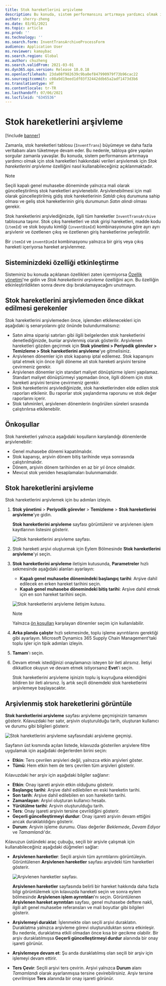 ```yaml
---
title: Stok hareketlerini arşivleme
description: Bu konuda, sistem performansını artırmaya yardımcı olmak için stok hareketi verilerinin nasıl arşivleneceği açıklanmaktadır.
author: sherry-zheng
ms.date: 03/01/2021
ms.topic: article
ms.prod: ''
ms.technology: ''
ms.search.form: InventTransArchiveProcessForm
audience: Application User
ms.reviewer: kamaybac
ms.search.region: Global
ms.author: chuzheng
ms.search.validFrom: 2021-03-01
ms.dyn365.ops.version: Release 10.0.18
ms.openlocfilehash: 23da08f982639c9ba0ef847990979f73b96cac22
ms.sourcegitcommit: c08a9d19eed1df03f32442ddb65a2adf1473d3b6
ms.translationtype: HT
ms.contentlocale: tr-TR
ms.lasthandoff: 07/06/2021
ms.locfileid: "6345536"
---
```

# <a name="archive-inventory-transactions"></a>Stok hareketlerini arşivleme

[!include [banner](../../includes/banner.md)]

Zamanla, stok hareketleri tablosu (`InventTrans`) büyümeye ve daha fazla veritabanı alanı tüketmeye devam eder. Bu nedenle, tabloya göre yapılan sorgular zamanla yavaşlar. Bu konuda, sistem performansını artırmaya yardımcı olmak için stok hareketleri hakkındaki verileri arşivlemek için *Stok hareketlerini arşivleme* özelliğini nasıl kullanabileceğiniz açıklanmaktadır.

> [!NOTE]
> Seçili kapalı genel muhasebe döneminde yalnızca mali olarak güncelleştirilmiş stok hareketleri arşivlenebilir. Arşivlenebilmesi için mali olarak güncelleştirilmiş gidiş stok hareketlerinin *Satıldı* çıkış durumuna sahip olması ve geliş stok hareketlerinin giriş durumunun *Satın alındı* olması gerekir.

Stok hareketlerini arşivlediğinizde, ilgili tüm hareketler `InventTransArchive` tablosuna taşınır. Stok çıkış hareketleri ve stok girişi hareketleri, madde kodu (`itemId`) ve stok boyutu kimliği (`inventDimId`) kombinasyonuna göre ayrı ayrı arşivlenir ve özetlenen çıkış ve özetlenen giriş hareketlerine yerleştirilir.

Bir `itemId` ve `inventDimId` kombinasyonu yalnızca bir giriş veya çıkış hareketi içeriyorsa hareket arşivlenmez.

## <a name="turn-on-the-feature-in-your-system"></a>Sisteminizdeki özelliği etkinleştirme

Sisteminiz bu konuda açıklanan özellikleri zaten içermiyorsa [Özellik yönetimi](../../fin-ops-core/fin-ops/get-started/feature-management/feature-management-overview.md)'ne gidin ve *Stok hareketlerini arşivleme* özelliğini açın. Bu özelliğin etkinleştirildikten sonra devre dışı bırakılamayacağını unutmayın.

## <a name="things-to-consider-before-you-archive-inventory-transactions"></a>Stok hareketlerini arşivlemeden önce dikkat edilmesi gerekenler

Stok hareketlerini arşivlemeden önce, işlemden etkilenecekleri için aşağıdaki iş senaryolarını göz önünde bulundurmalısınız:

- Satın alma siparişi satırları gibi ilgili belgelerden stok hareketlerini denetlediğinizde, bunlar arşivlenmiş olarak gösterilir. Arşivlenen hareketleri gözden geçirmek için **Stok yönetimi \> Periyodik görevler \> Temizleme \> Stok hareketlerini arşivleme**'ye gitmelisiniz.
- Arşivlenen dönemler için stok kapanışı iptal edilemez. Stok kapanışını iptal etmek için önce ilgili döneme ait stok hareketi arşivini tersine çevirmeniz gerekir.
- Arşivlenen dönemler için standart maliyet dönüştürme işlemi yapılamaz. Standart maliyet dönüştürmeyi yapmadan önce, ilgili dönem için stok hareketi arşivini tersine çevirmeniz gerekir.
- Stok hareketlerini arşivlediğinizde, stok hareketlerinden elde edilen stok raporları etkilenir. Bu raporlar stok yaşlandırma raporunu ve stok değer raporlarını içerir.
- Stok tahminleri, arşivlenen dönemlerin öngörülen süreleri sırasında çalıştırılırsa etkilenebilir.

## <a name="prerequisites"></a>Önkoşullar

Stok hareketleri yalnızca aşağıdaki koşulların karşılandığı dönemlerde arşivlenebilir:

- Genel muhasebe dönemi kapatılmalıdır.
- Stok kapanışı, arşivin dönem bitiş tarihinde veya sonrasında çalıştırılmalıdır.
- Dönem, arşivin dönem tarihinden en az bir yıl önce olmalıdır.
- Mevcut stok yeniden hesaplamaları bulunmamalıdır.

## <a name="archive-inventory-transactions"></a>Stok hareketlerini arşivleme

Stok hareketlerini arşivlemek için bu adımları izleyin.

1. **Stok yönetimi** \> **Periyodik görevler** \> **Temizleme** \> **Stok hareketlerini arşivleme**’ye gidin.

    **Stok hareketlerini arşivleme** sayfası görüntülenir ve arşivlenen işlem kayıtlarının listesini gösterir.

    ![Stok hareketlerini arşivleme sayfası.](media/archive-inventory-empty.png "Stok hareketlerini arşivleme sayfası")

1. Stok hareketi arşivi oluşturmak için Eylem Bölmesinde **Stok hareketlerini arşivleme**'yi seçin.
1. **Stok hareketlerini arşivleme** iletişim kutusunda, **Parametreler** hızlı sekmesinde aşağıdaki alanları ayarlayın:

    - **Kapalı genel muhasebe dönemindeki başlangıç tarihi**: Arşive dahil edilecek en erken hareket tarihini seçin.
    - **Kapalı genel muhasebe dönemindeki bitiş tarihi**: Arşive dahil etmek için en son hareket tarihini seçin.

    ![Stok hareketlerini arşivleme iletişim kutusu.](media/archive-inventory-dates.png "Stok hareketlerini arşivleme iletişim kutusu")

    > [!NOTE]
    > Yalnızca [ön koşulları](#prerequisites) karşılayan dönemler seçim için kullanılabilir.

1. **Arka planda çalıştır** hızlı sekmesinde, toplu işleme ayrıntılarını gerektiği gibi ayarlayın. Microsoft Dynamics 365 Supply Chain Management'taki toplu işler için tipik adımları izleyin.
1. **Tamam**'ı seçin.
1. Devam etmek istediğinizi onaylamanızı isteyen bir ileti alırsınız. İletiyi dikkatlice okuyun ve devam etmek istiyorsanız **Evet**'i seçin.

    Stok hareketlerini arşivleme işinizin toplu iş kuyruğuna eklendiğini bildiren bir ileti alırsınız. İş artık seçili dönemdeki stok hareketlerini arşivlemeye başlayacaktır.

## <a name="view-archived-inventory-transactions"></a>Arşivlenmiş stok hareketlerini görüntüle

**Stok hareketlerini arşivleme** sayfası arşivleme geçmişinizin tamamını gösterir. Kılavuzdaki her satır, arşivin oluşturulduğu tarih, oluşturan kullanıcı ve durumu gibi bilgileri gösterir.

![Stok hareketlerini arşivleme sayfasındaki arşivleme geçmişi.](media/archive-inventory-full.png "Stok hareketlerini arşivleme sayfasındaki arşivleme geçmişi")

Sayfanın üst kısmında açılan listede, kılavuzda gösterilen arşivlere filtre uygulamak için aşağıdaki değerlerden birini seçin:

- **Etkin**: Ters çevrilen arşivleri değil, yalnızca etkin arşivleri göster.
- **Tümü**: Hem etkin hem de ters çevrilen tüm arşivleri gösterir.

Kılavuzdaki her arşiv için aşağıdaki bilgiler sağlanır:

- **Etkin**: Onay işareti arşivin etkin olduğunu gösterir.
- **Başlangıç tarihi**: Arşive dahil edilebilen en eski hareketin tarihi.
- **Son tarih**: Arşive dahil edilebilen en son hareketin tarihi.
- **Zamanlayan**: Arşivi oluşturan kullanıcı hesabı.
- **Yürütülme tarihi**: Arşivin oluşturulduğu tarih.
- **Ters**: Onay işareti arşivin tersine çevrildiğini gösterir.
- **Geçerli güncelleştirmeyi durdur**: Onay işareti arşivin devam ettiğini ancak duraklatıldığını gösterir.
- **Durum**: Arşivin işleme durumu. Olası değerler *Beklemede*, *Devam Ediyor* ve *Tamamlandı*'dır.

Kılavuzun üstündeki araç çubuğu, seçili bir arşivle çalışmak için kullanabileceğiniz aşağıdaki düğmeleri sağlar:

- **Arşivlenen hareketler**: Seçili arşivin tüm ayrıntılarını görüntüleyin. Görüntülenen **Arşivlenen hareketler** sayfası arşivdeki tüm hareketleri gösterir.

    ![Arşivlenen hareketler sayfası.](media/archive-inventory-transactions.png "Arşivlenen hareketler sayfası")

    **Arşivlenen hareketler** sayfasında belirli bir hareket hakkında daha fazla bilgi görüntülemek için kılavuzda hareketi seçin ve sonra eylem bölmesinde **Arşivlenen işlem ayrıntıları**'nı seçin. Görüntülenen **Arşivlenen hareket ayrıntıları** sayfası, genel muhasebe deftere nakli, ilgili alt genel muhasebe referansları ve mali boyutlar gibi bilgileri gösterir.

- **Arşivlemeyi duraklat**: İşlenmekte olan seçili arşivi duraklatın. Duraklatma yalnızca arşivleme görevi oluşturulduktan sonra etkinleşir. Bu nedenle, duraklatma etkili olmadan önce kısa bir gecikme olabilir. Bir arşiv duraklatılmışsa **Geçerli güncelleştirmeyi durdur** alanında bir onay işareti görünür.
- **Arşivlemeye devam et**: Şu anda duraklatılmış olan seçili bir arşiv için işlemeyi devam ettirir.
- **Ters Çevir**: Seçili arşivi ters çevirin. Arşivi yalnızca **Durum** alanı *Tamamlandı* olarak ayarlanmışsa tersine çevirebilirsiniz. Arşiv tersine çevrilmişse **Ters** alanında bir onay işareti görünür.
